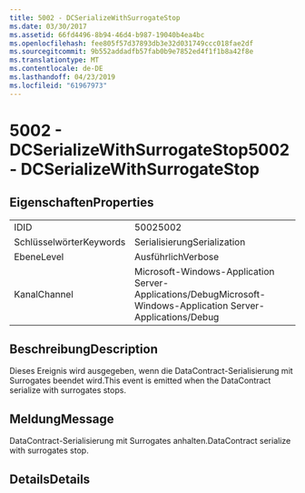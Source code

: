 ```yaml
---
title: 5002 - DCSerializeWithSurrogateStop
ms.date: 03/30/2017
ms.assetid: 66fd4496-8b94-46d4-b987-19040b4ea4bc
ms.openlocfilehash: fee805f57d37893db3e32d031749ccc018fae2df
ms.sourcegitcommit: 9b552addadfb57fab0b9e7852ed4f1f1b8a42f8e
ms.translationtype: MT
ms.contentlocale: de-DE
ms.lasthandoff: 04/23/2019
ms.locfileid: "61967973"
---
```

# <a name="5002---dcserializewithsurrogatestop"></a><span data-ttu-id="fb31d-102">5002 - DCSerializeWithSurrogateStop</span><span class="sxs-lookup"><span data-stu-id="fb31d-102">5002 - DCSerializeWithSurrogateStop</span></span>
## <a name="properties"></a><span data-ttu-id="fb31d-103">Eigenschaften</span><span class="sxs-lookup"><span data-stu-id="fb31d-103">Properties</span></span>  
  
|||  
|-|-|  
|<span data-ttu-id="fb31d-104">ID</span><span class="sxs-lookup"><span data-stu-id="fb31d-104">ID</span></span>|<span data-ttu-id="fb31d-105">5002</span><span class="sxs-lookup"><span data-stu-id="fb31d-105">5002</span></span>|  
|<span data-ttu-id="fb31d-106">Schlüsselwörter</span><span class="sxs-lookup"><span data-stu-id="fb31d-106">Keywords</span></span>|<span data-ttu-id="fb31d-107">Serialisierung</span><span class="sxs-lookup"><span data-stu-id="fb31d-107">Serialization</span></span>|  
|<span data-ttu-id="fb31d-108">Ebene</span><span class="sxs-lookup"><span data-stu-id="fb31d-108">Level</span></span>|<span data-ttu-id="fb31d-109">Ausführlich</span><span class="sxs-lookup"><span data-stu-id="fb31d-109">Verbose</span></span>|  
|<span data-ttu-id="fb31d-110">Kanal</span><span class="sxs-lookup"><span data-stu-id="fb31d-110">Channel</span></span>|<span data-ttu-id="fb31d-111">Microsoft-Windows-Application Server-Applications/Debug</span><span class="sxs-lookup"><span data-stu-id="fb31d-111">Microsoft-Windows-Application Server-Applications/Debug</span></span>|  
  
## <a name="description"></a><span data-ttu-id="fb31d-112">Beschreibung</span><span class="sxs-lookup"><span data-stu-id="fb31d-112">Description</span></span>  
 <span data-ttu-id="fb31d-113">Dieses Ereignis wird ausgegeben, wenn die DataContract-Serialisierung mit Surrogates beendet wird.</span><span class="sxs-lookup"><span data-stu-id="fb31d-113">This event is emitted when the DataContract serialize with surrogates stops.</span></span>  
  
## <a name="message"></a><span data-ttu-id="fb31d-114">Meldung</span><span class="sxs-lookup"><span data-stu-id="fb31d-114">Message</span></span>  
 <span data-ttu-id="fb31d-115">DataContract-Serialisierung mit Surrogates anhalten.</span><span class="sxs-lookup"><span data-stu-id="fb31d-115">DataContract serialize with surrogates stop.</span></span>  
  
## <a name="details"></a><span data-ttu-id="fb31d-116">Details</span><span class="sxs-lookup"><span data-stu-id="fb31d-116">Details</span></span>
